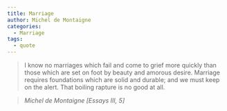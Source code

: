 ```yaml
---
title: Marriage
author: Michel de Montaigne
categories:
  - Marriage
tags:
  - quote
---
```


> I know no marriages which fail and come to grief more quickly than those which are set on foot by beauty and amorous desire. Marriage requires foundations which are solid and durable; and we must keep on the alert. That boiling rapture is no good at all. 

> <cite>Michel de Montaigne [Essays III, 5]</cite>
